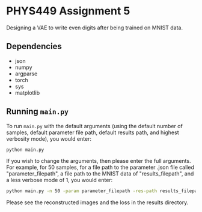 # PHYS449 Assignment 5

Designing a VAE to write even digits after being trained on MNIST data. 

## Dependencies

- json
- numpy
- argparse
- torch
- sys
- matplotlib

## Running `main.py`

To run `main.py` with the default arguments (using the default number of samples, default parameter file path, default results path, and highest verbosity mode), you would enter:

```sh
python main.py
```

If you wish to change the arguments, then please enter the full arguments. For example, for 50 samples, for a file path to the parameter .json file called "parameter_filepath", a file path to the MNIST data of "results_filepath", and a less verbose mode of 1, you would enter:

```sh
python main.py -n 50 -param parameter_filepath -res-path results_filepath -verbosity 1
```

Please see the reconstructed images and the loss in the results directory. 
